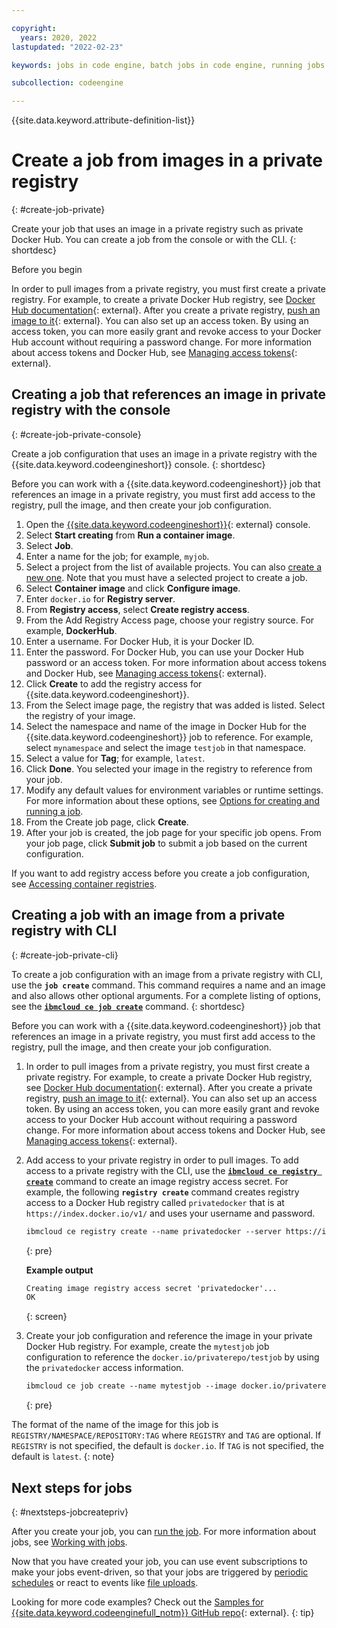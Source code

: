 ```yaml
---

copyright:
  years: 2020, 2022
lastupdated: "2022-02-23"

keywords: jobs in code engine, batch jobs in code engine, running jobs with code engine, creating jobs with code engine, images for jobs in code engine, jobs, job run, environment variables

subcollection: codeengine

---
```


{{site.data.keyword.attribute-definition-list}}

# Create a job from images in a private registry
{: #create-job-private}

Create your job that uses an image in a private registry such as private Docker Hub. You can create a job from the console or with the CLI. 
{: shortdesc}

Before you begin

In order to pull images from a private registry, you must first create a private registry. For example, to create a private Docker Hub registry, see [Docker Hub documentation](https://docs.docker.com/docker-hub/repos/){: external}. After you create a private registry, [push an image to it](https://docs.docker.com/docker-hub/repos/#pushing-a-docker-container-image-to-docker-hub){: external}. You can also set up an access token. By using an access token, you can more easily grant and revoke access to your Docker Hub account without requiring a password change. For more information about access tokens and Docker Hub, see [Managing access tokens](https://docs.docker.com/docker-hub/access-tokens/){: external}.

## Creating a job that references an image in private registry with the console
{: #create-job-private-console}

Create a job configuration that uses an image in a private registry with the {{site.data.keyword.codeengineshort}} console.
{: shortdesc}

Before you can work with a {{site.data.keyword.codeengineshort}} job that references an image in a private registry, you must first add access to the registry, pull the image, and then create your job configuration.

1. Open the [{{site.data.keyword.codeengineshort}}](https://cloud.ibm.com/codeengine/overview){: external} console.
2. Select **Start creating** from **Run a container image**.
3. Select **Job**.
4. Enter a name for the job; for example, `myjob`.
5. Select a project from the list of available projects. You can also [create a new one](/docs/codeengine?topic=codeengine-manage-project#create-a-project). Note that you must have a selected project to create a job.
6. Select **Container image** and click **Configure image**.
7. Enter `docker.io` for **Registry server**.
8. From **Registry access**, select **Create registry access**.
9. From the Add Registry Access page, choose your registry source. For example, **DockerHub**.
10. Enter a username. For Docker Hub, it is your Docker ID.
11. Enter the password. For Docker Hub, you can use your Docker Hub password or an access token. For more information about access tokens and Docker Hub, see [Managing access tokens](https://docs.docker.com/docker-hub/access-tokens/){: external}.
12. Click **Create** to add the registry access for {{site.data.keyword.codeengineshort}}.
13. From the Select image page, the registry that was added is listed. Select the registry of your image.
14. Select the namespace and name of the image in Docker Hub for the {{site.data.keyword.codeengineshort}} job to reference. For example, select `mynamespace` and select the image `testjob` in that namespace.
15. Select a value for **Tag**; for example, `latest`.
16. Click **Done**. You selected your image in the registry to reference from your job.
17. Modify any default values for environment variables or runtime settings. For more information about these options, see [Options for creating and running a job](/docs/codeengine?topic=codeengine-job-plan#job-options).
18. From the Create job page, click **Create**.
19. After your job is created, the job page for your specific job opens. From your job page, click **Submit job** to submit a job based on the current configuration.

If you want to add registry access before you create a job configuration, see [Accessing container registries](/docs/codeengine?topic=codeengine-add-registry). 

## Creating a job with an image from a private registry with CLI
{: #create-job-private-cli}

To create a job configuration with an image from a private registry with CLI, use the **`job create`** command. This command requires a name and an image and also allows other optional arguments. For a complete listing of options, see the [**`ibmcloud ce job create`**](/docs/codeengine?topic=codeengine-cli#cli-job-create) command.
{: shortdesc}

Before you can work with a {{site.data.keyword.codeengineshort}} job that references an image in a private registry, you must first add access to the registry, pull the image, and then create your job configuration.

1. In order to pull images from a private registry, you must first create a private registry. For example, to create a private Docker Hub registry, see [Docker Hub documentation](https://docs.docker.com/docker-hub/repos/){: external}. After you create a private registry, [push an image to it](https://docs.docker.com/docker-hub/repos/#pushing-a-docker-container-image-to-docker-hub){: external}. You can also set up an access token. By using an access token, you can more easily grant and revoke access to your Docker Hub account without requiring a password change. For more information about access tokens and Docker Hub, see [Managing access tokens](https://docs.docker.com/docker-hub/access-tokens/){: external}.

2. Add access to your private registry in order to pull images. To add access to a private registry with the CLI, use the [**`ibmcloud ce registry create`**](/docs/codeengine?topic=codeengine-cli#cli-registry-create) command to create an image registry access secret. For example, the following **`registry create`** command creates registry access to a Docker Hub registry called `privatedocker` that is at ``https://index.docker.io/v1/`` and uses your username and password.

    ```txt
    ibmcloud ce registry create --name privatedocker --server https://index.docker.io/v1/ --username <Docker_User_Name> --password <Password>
    ```
    {: pre}

    **Example output**

    ```txt
    Creating image registry access secret 'privatedocker'...
    OK
    ```
    {: screen}

3. Create your job configuration and reference the image in your private Docker Hub registry. For example, create the `mytestjob` job configuration to reference the `docker.io/privaterepo/testjob` by using the `privatedocker` access information. 

    ```txt
    ibmcloud ce job create --name mytestjob --image docker.io/privaterepo/testjob --registry-secret privatedocker
    ```
    {: pre}

The format of the name of the image for this job is `REGISTRY/NAMESPACE/REPOSITORY:TAG` where `REGISTRY` and `TAG` are optional. If `REGISTRY` is not specified, the default is `docker.io`. If `TAG` is not specified, the default is `latest`.
{: note}


## Next steps for jobs
{: #nextsteps-jobcreatepriv}

After you create your job, you can [run the job](/docs/codeengine?topic=codeengine-run-job). For more information about jobs, see [Working with jobs](/docs/codeengine?topic=codeengine-job-plan).

Now that you have created your job, you can use event subscriptions to make your jobs event-driven, so that your jobs are triggered by [periodic schedules](/docs/codeengine?topic=codeengine-subscribe-cron) or react to events like [file uploads](/docs/codeengine?topic=codeengine-eventing-cosevent-producer).

Looking for more code examples? Check out the [Samples for {{site.data.keyword.codeenginefull_notm}} GitHub repo](https://github.com/IBM/CodeEngine){: external}.
{: tip}

